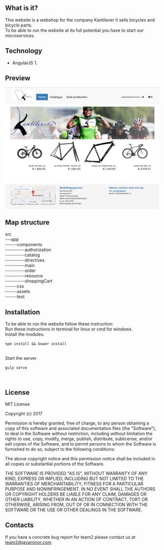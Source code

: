 What is it?
-----------
This website is a webshop for the company Kantilever it sells bicycles and bicycle parts. <br/>
To be able to run the website at its full potential you have to start our microservices.  

Technology
------------------
<ul>
  <li>
      AngularJS 1.
  </li>
</ul>

Preview
------------
![websiteimage](store.png "Kantilever")

Map structure
-------------
src <br/>
---app <br/>
------components <br/>
----------authorization <br/>
----------catalog <br/>
----------directives <br/>
----------main <br/>
----------order <br/>
----------resource <br/>
----------shoppingCart <br/>
------css <br/>
------assets <br/>
------test <br/>

Installation
------------
To be able to run the website follow these instruction: 
<br/>
Run these instructions in terminal for linux or cmd for windows. 
<br/>
Install the modules.
<br/>

    npm install && bower install
<br/>
Start the server.
<br/>

    gulp serve 
<br/> 

License
---------

MIT License

Copyright (c) 2017 

Permission is hereby granted, free of charge, to any person obtaining a copy
of this software and associated documentation files (the "Software"), to deal
in the Software without restriction, including without limitation the rights
to use, copy, modify, merge, publish, distribute, sublicense, and/or sell
copies of the Software, and to permit persons to whom the Software is
furnished to do so, subject to the following conditions:

The above copyright notice and this permission notice shall be included in all
copies or substantial portions of the Software.

THE SOFTWARE IS PROVIDED "AS IS", WITHOUT WARRANTY OF ANY KIND, EXPRESS OR
IMPLIED, INCLUDING BUT NOT LIMITED TO THE WARRANTIES OF MERCHANTABILITY,
FITNESS FOR A PARTICULAR PURPOSE AND NONINFRINGEMENT. IN NO EVENT SHALL THE
AUTHORS OR COPYRIGHT HOLDERS BE LIABLE FOR ANY CLAIM, DAMAGES OR OTHER
LIABILITY, WHETHER IN AN ACTION OF CONTRACT, TORT OR OTHERWISE, ARISING FROM,
OUT OF OR IN CONNECTION WITH THE SOFTWARE OR THE USE OR OTHER DEALINGS IN THE
SOFTWARE.

Contacts
--------

If you have a concrete bug report for team2 please contact us at 
team2@javaminor.com
